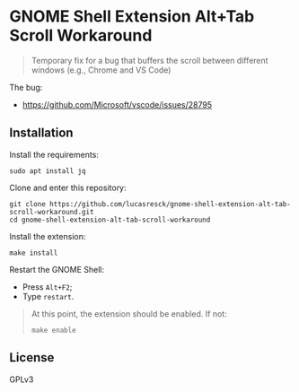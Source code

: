 # GNOME Shell Extension Alt+Tab Scroll Workaround

> Temporary fix for a bug that buffers the scroll between different windows (e.g., Chrome and VS Code)

The bug:
- https://github.com/Microsoft/vscode/issues/28795

## Installation

Install the requirements:
```
sudo apt install jq
```

Clone and enter this repository:
```
git clone https://github.com/lucasresck/gnome-shell-extension-alt-tab-scroll-workaround.git
cd gnome-shell-extension-alt-tab-scroll-workaround
```

Install the extension:
```
make install
```

Restart the GNOME Shell:
- Press `Alt+F2`;
- Type `restart`.

> At this point, the extension should be enabled. If not:
> ```
> make enable
> ```

## License
GPLv3
